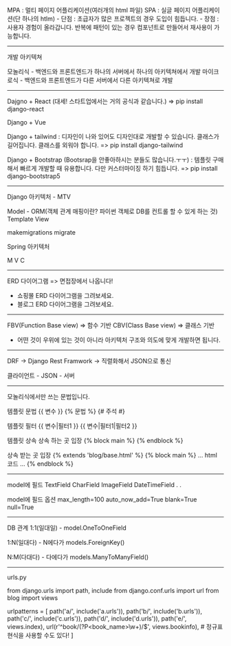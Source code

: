 MPA : 멀티 페이지 어플리케이션(여러개의 html 파일)
SPA : 실글 페이지 어플리케이션(단 하나의 htlm)
    - 단점 : 초급자가 많은 프로젝트의 경우 도입이 힘듭니다.
    - 장점 : 사용자 경험이 올라갑니다.
             반복에 패턴이 있는 경우 컴포넌트로 만들어서 재사용이 가능합니다.

---
개발 아키텍쳐

모놀리식 - 백엔드와 프론트엔드가 하나의 서버에서 하나의 아키텍쳐에서 개발
마이크로식 - 백엔드와 프론트엔드가 다른 서버에서 다른 아키텍쳐로 개발

---

Dajgno + React (대세! 스타트업에서는 거의 공식과 같습니다.)
=> pip install django-react

Django + Vue

Django + tailwind : 디자인이 나와 있어도 디자인대로 개발할 수 있습니다. 클래스가 길어집니다. 클래스를 외워야 합니다.
=> pip install django-tailwind

Django + Bootstrap (Bootsrap을 안좋아하시는 분들도 많습니다.ㅜㅜ) : 템플릿 구매해서 빠르게 개발할 때 유용합니다. 다만 커스터마이징 하기 힘듭니다.
=> pip install django-bootstrap5

---
Django 아키텍처 - MTV

Model - ORM(객체 관계 매핑이란? 파이썬 객체로 DB를 컨트롤 할 수 있게 하는 것)
Template
View

makemigrations
migrate

Spring 아키텍처

M
V
C

---
ERD 다이어그램
=> 면접장에서 나옵니다!

* 쇼핑몰 ERD 다이어그램을 그려보세요.
* 블로그 ERD 다이어그램을 그려보세요.

---

FBV(Function Base view) => 함수 기반
CBV(Class Base view) => 클래스 기반

* 어떤 것이 우위에 있는 것이 아니라 아키텍처 구조와 의도에 맞게 개발하면 됩니다.

---
DRF -> Django Rest Framwork
    -> 직렬화해서 JSON으로 통신

클라이언트 - JSON - 서버

---
모놀리식에서만 쓰는 문법입니다.

템플릿 문법
{{ 변수 }}
{% 문법 %}
{# 주석 #}

템플릿 필터
{{ 변수|필터1 }}
{{ 변수|필터1|필터2 }}

템플릿 상속
상속 하는 곳 입장
{% block main %}
{% endblock %}

상속 받는 곳 입장
{% extends 'blog/base.html' %}
{% block main %}
... html 코드 ...
{% endblock %}

---
model에 필드
TextField
CharField
ImageField
DateTimeField
.
.

model에 필드 옵션
max_length=100
auto_now_add=True
blank=True
null=True

---
DB 관계
1:1(일대일)
    - model.OneToOneField

1:N(일대다)
    - N에다가 models.ForeignKey()

N:M(다대다)
    - 다에다가 models.ManyToManyField()

---
urls.py

from django.urls import path, include
from django.conf.urls import url
from blog import views

urlpatterns = [
    path('a/', include('a.urls')),
    path('b/', include('b.urls')),
    path('c/', include('c.urls')),
    path('d/', include('d.urls')),
    path('e/', views.index),
    url(r'^book/(?P<book_name>\w+)/$', views.bookinfo), # 정규표현식을 사용할 수도 있다!
]